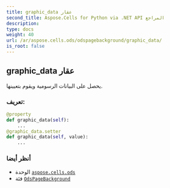 ```yaml
---
title: graphic_data عقار
second_title: Aspose.Cells for Python via .NET API المراجع
description:
type: docs
weight: 40
url: /ar/aspose.cells.ods/odspagebackground/graphic_data/
is_root: false
---
```

##  graphic_data عقار

يحصل على البيانات الرسومية ويقوم بتعيينها.
###  تعريف:
```python
@property
def graphic_data(self):
    ...
@graphic_data.setter
def graphic_data(self, value):
    ...
```

###  أنظر أيضا
* الوحدة [`aspose.cells.ods`](../../)
* فئة [`OdsPageBackground`](/cells/python-net/ar/aspose.cells.ods/odspagebackground)
